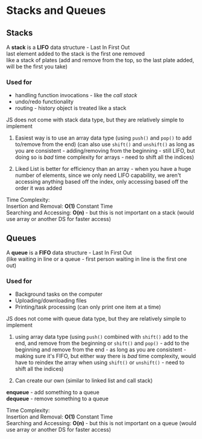 # Stacks and Queues


## Stacks
A __stack__ is a __LIFO__ data structure - Last In First Out  
last element added to the stack is the first one removed  
like a stack of plates (add and remove from the top, so the last plate added, will be the first you take)  

### Used for
- handling function invocations - like the *call stack* 
- undo/redo functionality
- routing - history object is treated like a stack

JS does not come with stack data type, but they are relatively simple to implement  
1. Easiest way is to use an array data type (using `push()` and `pop()` to add to/remove from the end)
(can also use `shift()` and `unshift()` as long as you are consistent - adding/removing from the beginning - still LIFO, but doing so is *bad* time complexity for arrays - need to shift all the indices)  

2. Liked List is better for efficiency than an array - when you have a huge number of elements, since we only need LIFO capability, we aren't accessing anything based off the index, only accessing based off the order it was added  

Time Complexity:  
Insertion and Removal: __O(1)__ Constant Time  
Searching and Accessing: __O(n)__ - but this is not important on a stack (would use array or another DS for faster access)  


## Queues
A __queue__ is a __FIFO__ data structure - Last In First Out  
(like waiting in line or a queue - first person waiting in line is the first one out)  

### Used for
- Background tasks on the computer
- Uploading/downloading files
- Printing/task processing (can only print one item at a time)

JS does not come with queue data type, but they are relatively simple to implement  
1. using array data type (using `push()` combined with `shift()` add to the end, and remove from the beginning 
or `shift()` and `pop()` - add to the beginning and remove from the end - as long as you are consistent - making sure it's FIFO, but either way there is *bad* time complexity, would have to reindex the array when using `shift()` or `unshift()` - need to shift all the indices)  

2. Can create our own (similar to linked list and call stack)

__enqueue__ - add something to a queue  
__dequeue__ - remove something to a queue

Time Complexity:  
Insertion and Removal: __O(1)__ Constant Time  
Searching and Accessing: __O(n)__ - but this is not important on a queue (would use array or another DS for faster access) 